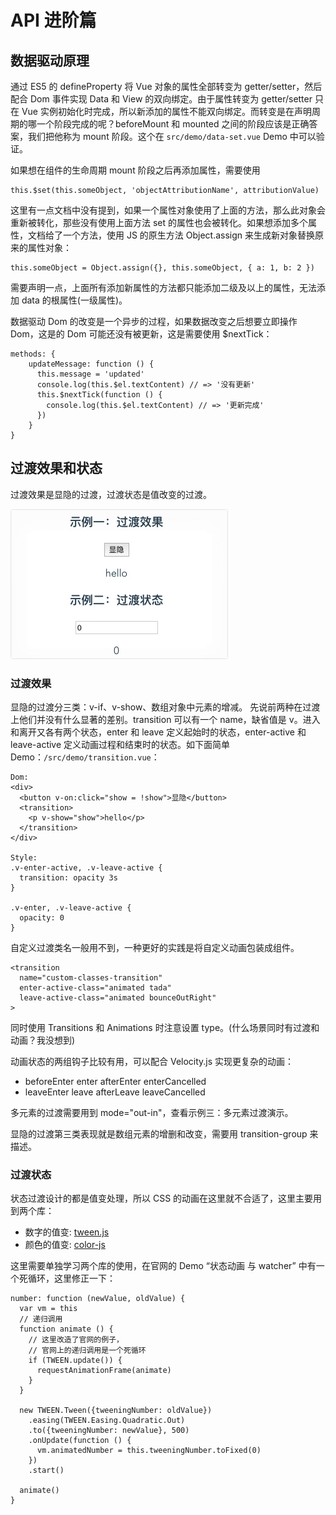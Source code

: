# API 进阶篇

## 数据驱动原理

通过 ES5 的 defineProperty 将 Vue 对象的属性全部转变为 getter/setter，然后配合 Dom 事件实现 Data 和 View 的双向绑定。由于属性转变为 getter/setter 只在 Vue 实例初始化时完成，所以新添加的属性不能双向绑定。而转变是在声明周期的哪一个阶段完成的呢？beforeMount 和 mounted 之间的阶段应该是正确答案，我们把他称为 mount  阶段。这个在 `src/demo/data-set.vue` Demo 中可以验证。 

如果想在组件的生命周期 mount 阶段之后再添加属性，需要使用 

    this.$set(this.someObject, 'objectAttributionName', attributionValue)

这里有一点文档中没有提到，如果一个属性对象使用了上面的方法，那么此对象会重新被转化，那些没有使用上面方法 set 的属性也会被转化。如果想添加多个属性，文档给了一个方法，使用 JS 的原生方法 Object.assign 来生成新对象替换原来的属性对象：

    this.someObject = Object.assign({}, this.someObject, { a: 1, b: 2 })

需要声明一点，上面所有添加新属性的方法都只能添加二级及以上的属性，无法添加 data 的根属性(一级属性)。

数据驱动 Dom 的改变是一个异步的过程，如果数据改变之后想要立即操作 Dom，这是的 Dom 可能还没有被更新，这是需要使用 $nextTick：

    methods: {
        updateMessage: function () {
          this.message = 'updated'
          console.log(this.$el.textContent) // => '没有更新'
          this.$nextTick(function () {
            console.log(this.$el.textContent) // => '更新完成'
          })
        }
    }

## 过渡效果和状态

过渡效果是显隐的过渡，过渡状态是值改变的过渡。

![transition.gif](./img/transition.gif)

### 过渡效果

显隐的过渡分三类：v-if、v-show、数组对象中元素的增减。
先说前两种在过渡上他们并没有什么显著的差别。transition 可以有一个 name，缺省值是 v。进入和离开又各有两个状态，enter 和 leave 定义起始时的状态，enter-active 和 leave-active 定义动画过程和结束时的状态。如下面简单 Demo：`/src/demo/transition.vue`：

    Dom:
    <div>
      <button v-on:click="show = !show">显隐</button>
      <transition>
        <p v-show="show">hello</p>
      </transition>
    </div>
    
    Style:
    .v-enter-active, .v-leave-active {
      transition: opacity 3s
    }
  
    .v-enter, .v-leave-active {
      opacity: 0
    }

自定义过渡类名一般用不到，一种更好的实践是将自定义动画包装成组件。

    <transition
      name="custom-classes-transition"
      enter-active-class="animated tada"
      leave-active-class="animated bounceOutRight"
    >

同时使用 Transitions 和 Animations 时注意设置 type。(什么场景同时有过渡和动画？我没想到)

动画状态的两组钩子比较有用，可以配合 Velocity.js 实现更复杂的动画：

- beforeEnter enter afterEnter enterCancelled
- leaveEnter leave afterLeave leaveCancelled

多元素的过渡需要用到 mode="out-in"，查看示例三：多元素过渡演示。

显隐的过渡第三类表现就是数组元素的增删和改变，需要用 transition-group 来描述。

### 过渡状态

状态过渡设计的都是值变处理，所以 CSS 的动画在这里就不合适了，这里主要用到两个库：

- 数字的值变: [tween.js](https://github.com/tweenjs/tween.js)
- 颜色的值变: [color-js](https://github.com/brehaut/color-js)
 
这里需要单独学习两个库的使用，在官网的 Demo “状态动画 与 watcher” 中有一个死循环，这里修正一下：

    number: function (newValue, oldValue) {
      var vm = this
      // 递归调用
      function animate () {
        // 这里改造了官网的例子，
        // 官网上的递归调用是一个死循环
        if (TWEEN.update()) {
          requestAnimationFrame(animate)
        }
      }

      new TWEEN.Tween({tweeningNumber: oldValue})
        .easing(TWEEN.Easing.Quadratic.Out)
        .to({tweeningNumber: newValue}, 500)
        .onUpdate(function () {
          vm.animatedNumber = this.tweeningNumber.toFixed(0)
        })
        .start()

      animate()
    }



